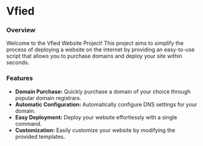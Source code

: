 # Vfied
### Overview
Welcome to the Vfied Website Project! This project aims to simplify the process of deploying a website on the internet by providing an easy-to-use script that allows you to purchase domains and deploy your site within seconds.

### Features 
+ **Domain Purchase:** Quickly purchase a domain of your choice through popular domain registrars.
+ **Automatic Configuration:** Automatically configure DNS settings for your domain.
+ **Easy Deployment:** Deploy your website effortlessly with a single command.
+ **Customization:** Easily customize your website by modifying the provided templates.
